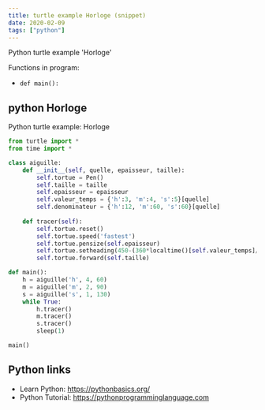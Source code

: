 ```yaml
---
title: turtle example Horloge (snippet)
date: 2020-02-09
tags: ["python"]
---
```

Python turtle example 'Horloge'

Functions in program: 
* `def main():`

## python Horloge

Python turtle example: Horloge

```python
from turtle import *
from time import *

class aiguille:
    def __init__(self, quelle, epaisseur, taille):
        self.tortue = Pen()
        self.taille = taille
        self.epaisseur = epaisseur
        self.valeur_temps = {'h':3, 'm':4, 's':5}[quelle]
        self.denominateur = {'h':12, 'm':60, 's':60}[quelle]
        
    def tracer(self):
        self.tortue.reset()
        self.tortue.speed('fastest')
        self.tortue.pensize(self.epaisseur)
        self.tortue.setheading(450-(360*localtime()[self.valeur_temps]/self.denominateur))
        self.tortue.forward(self.taille)

def main():
    h = aiguille('h', 4, 60)
    m = aiguille('m', 2, 90)
    s = aiguille('s', 1, 130)
    while True:
        h.tracer()
        m.tracer()
        s.tracer()
        sleep(1)

main()

```

## Python links

- Learn Python: https://pythonbasics.org/
- Python Tutorial: https://pythonprogramminglanguage.com
